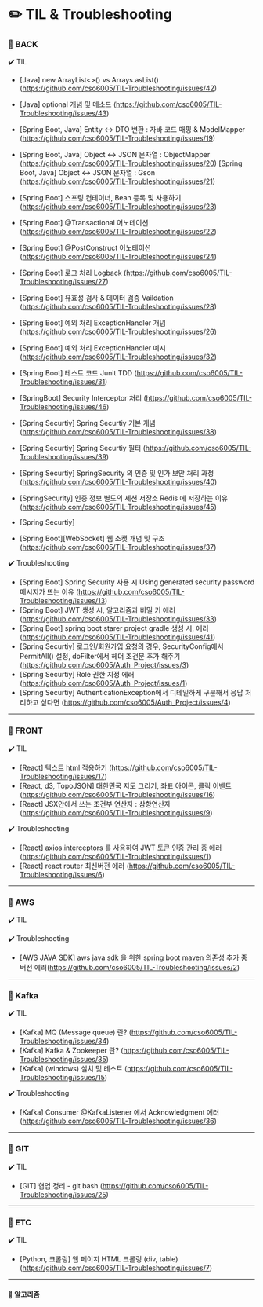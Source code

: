 # :pencil2: TIL & Troubleshooting 

### :file_folder: BACK

:heavy_check_mark: TIL
- [Java] new ArrayList<>() vs Arrays.asList() (https://github.com/cso6005/TIL-Troubleshooting/issues/42)
- [Java] optional 개념 및 메소드 (https://github.com/cso6005/TIL-Troubleshooting/issues/43)
- [Spring Boot, Java] Entity ↔ DTO 변환 : 자바 코드 매핑 & ModelMapper (https://github.com/cso6005/TIL-Troubleshooting/issues/19)
- [Spring Boot, Java] Object ↔ JSON 문자열 : ObjectMapper (https://github.com/cso6005/TIL-Troubleshooting/issues/20)
[Spring Boot, Java] Object ↔ JSON 문자열 : Gson (https://github.com/cso6005/TIL-Troubleshooting/issues/21)

- [Spring Boot] 스프링 컨테이너, Bean 등록 및 사용하기 (https://github.com/cso6005/TIL-Troubleshooting/issues/23)
- [Spring Boot] @Transactional 어노테이션 (https://github.com/cso6005/TIL-Troubleshooting/issues/22)
- [Spring Boot] @PostConstruct 어노테이션 (https://github.com/cso6005/TIL-Troubleshooting/issues/24)

- [Spring Boot] 로그 처리 Logback (https://github.com/cso6005/TIL-Troubleshooting/issues/27)
- [Spring Boot] 유효성 검사 & 데이터 검증 Vaildation (https://github.com/cso6005/TIL-Troubleshooting/issues/28)
- [Spring Boot] 예외 처리 ExceptionHandler 개념 (https://github.com/cso6005/TIL-Troubleshooting/issues/26)
- [Spring Boot] 예외 처리 ExceptionHandler 예시 (https://github.com/cso6005/TIL-Troubleshooting/issues/32)

- [Spring Boot] 테스트 코드 Junit TDD (https://github.com/cso6005/TIL-Troubleshooting/issues/31)

- [SpringBoot] Security Interceptor 처리 (https://github.com/cso6005/TIL-Troubleshooting/issues/46)

- [Spring Securtiy] Spring Securtiy 기본 개념 (https://github.com/cso6005/TIL-Troubleshooting/issues/38)
- [Spring Securtiy] Spring Securtiy 필터 (https://github.com/cso6005/TIL-Troubleshooting/issues/39)
- [Spring Securtiy] SpringSecurity 의 인증 및 인가 보안 처리 과정 (https://github.com/cso6005/TIL-Troubleshooting/issues/40)
- [SpringSecurity] 인증 정보 별도의 세션 저장소 Redis 에 저장하는 이유 (https://github.com/cso6005/TIL-Troubleshooting/issues/45)
- [Spring Securtiy]
- [Spring Boot][WebSocket] 웹 소캣 개념 및 구조 (https://github.com/cso6005/TIL-Troubleshooting/issues/37)

:heavy_check_mark: Troubleshooting 
- [Spring Boot] Spring Security 사용 시 Using generated security password 메시지가 뜨는 이유 (https://github.com/cso6005/TIL-Troubleshooting/issues/13)
- [Spring Boot] JWT 생성 시, 알고리즘과 비밀 키 에러 (https://github.com/cso6005/TIL-Troubleshooting/issues/33)
- [Spring Boot] spring boot starer project gradle 생성 시, 에러 (https://github.com/cso6005/TIL-Troubleshooting/issues/41)
- [Spring Securtiy] 로그인/회원가입 요청의 경우, SecurityConfig에서 PermitAll() 설정, doFilter에서 헤더 조건문 추가 해주기 (https://github.com/cso6005/Auth_Project/issues/3)
- [Spring Securtiy] Role 권한 지정 에러 (https://github.com/cso6005/Auth_Project/issues/1)
- [Spring Securtiy] AuthenticationException에서 디테일하게 구분해서 응답 처리하고 싶다면 (https://github.com/cso6005/Auth_Project/issues/4)
----
### :file_folder: FRONT

:heavy_check_mark: TIL

- [React] 텍스트 html 적용하기 (https://github.com/cso6005/TIL-Troubleshooting/issues/17)
- [React, d3, TopoJSON] 대한민국 지도 그리기, 좌표 아이콘, 클릭 이벤트 (https://github.com/cso6005/TIL-Troubleshooting/issues/16)
- [React] JSX안에서 쓰는 조건부 연산자 : 삼항연산자
 (https://github.com/cso6005/TIL-Troubleshooting/issues/9)
 
:heavy_check_mark: Troubleshooting
- [React] axios.interceptors 를 사용하여 JWT 토큰 인증 관리 중 에러 (https://github.com/cso6005/TIL-Troubleshooting/issues/1)
- [React] react router 최신버전 에러 (https://github.com/cso6005/TIL-Troubleshooting/issues/6)

----
### :file_folder: AWS
:heavy_check_mark: TIL

:heavy_check_mark: Troubleshooting
- [AWS JAVA SDK] aws java sdk 을 위한 spring boot maven 의존성 추가 중 버전 에러(https://github.com/cso6005/TIL-Troubleshooting/issues/2)

----
### :file_folder: Kafka
:heavy_check_mark: TIL
- [Kafka] MQ (Message queue) 란? (https://github.com/cso6005/TIL-Troubleshooting/issues/34)
- [Kafka] Kafka & Zookeeper 란? (https://github.com/cso6005/TIL-Troubleshooting/issues/35)
- [Kafka] (windows) 설치 및 테스트 (https://github.com/cso6005/TIL-Troubleshooting/issues/15)

:heavy_check_mark: Troubleshooting
- [Kafka] Consumer @KafkaListener 에서 Acknowledgment 에러 (https://github.com/cso6005/TIL-Troubleshooting/issues/36) 
----
### :file_folder: GIT
:heavy_check_mark: TIL
- [GIT] 협업 정리 - git bash (https://github.com/cso6005/TIL-Troubleshooting/issues/25)


----
### :file_folder: ETC
:heavy_check_mark: TIL
- [Python, 크롤링] 웹 페이지 HTML 크롤링 (div, table) (https://github.com/cso6005/TIL-Troubleshooting/issues/7)

----
#### :file_folder: 알고리즘



